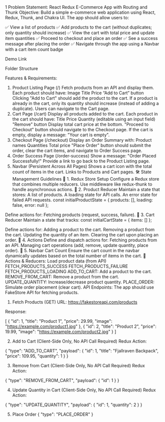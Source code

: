 1
Problem Statement: React Redux E-Commerce App with Routing and Thunk
Objective:
Build a simple e-commerce web application using React, Redux, Thunk, and Chakra UI. The app should allow users to:

✅ View a list of products
✅ Add products to the cart (without duplicates; only quantity should increase)
✅ View the cart with total price and update item quantities
✅ Proceed to checkout and place an order
✅ See a success message after placing the order
✅ Navigate through the app using a Navbar with a cart item count badge

Demo Link

Folder Structure


Features & Requirements:
1. Product Listing Page (/)
Fetch products from an API and display them.
Each product should have:
Image
Title
Price
“Add to Cart” button
Clicking "Add to Cart" should add the product to the cart.
If a product is already in the cart, only its quantity should increase (instead of adding a duplicate).
Users can navigate to the Cart page.
2. Cart Page (/cart)
Display all products added to the cart.
Each product in the cart should have:
Title
Price
Quantity (editable using an input field)
"Remove" button
Display total cart price at the bottom.
"Proceed to Checkout" button should navigate to the Checkout page.
If the cart is empty, display a message: "Your cart is empty".
3. Checkout Page (/checkout)
Display an Order Summary with:
Product names
Quantities
Total price
"Place Order" button should submit the order, clear the cart items, and navigate to Order Success page.
4. Order Success Page (/order-success)
Show a message: "Order Placed Successfully!"
Provide a link to go back to the Product Listing page.
5. Navbar (Persistent Across All Pages)
Shows a cart icon with the total count of items in the cart.
Links to Products and Cart pages.
🛠️ State Management Guidelines
🔹 1. Redux Store Setup
Configure a Redux store that combines multiple reducers.
Use middleware like redux-thunk to handle asynchronous actions.
🔹 2. Product Reducer
Maintain a state that stores:
A list of products.
A loading state for API calls.
An error state for failed API requests.
const initialProductState = { products: [], loading: false, error: null };

Define actions for:
Fetching products (request, success, failure).
🔹 3. Cart Reducer
Maintain a state that tracks:
const initialCartState = { items: [] };

Define actions for:
Adding a product to the cart.
Removing a product from the cart.
Updating the quantity of an item.
Clearing the cart upon placing an order.
🔹 4. Actions
Define and dispatch actions for:
Fetching products from an API.
Managing cart operations (add, remove, update quantity, place order).
🔹 5. Navbar Cart Count
Ensure the cart count in the navbar dynamically updates based on the total number of items in the cart.
🛒 Actions & Reducers:
Load product data (from API)
FETCH_PRODUCTS_SUCCESS
FETCH_PRODUCTS_FAILURE
FETCH_PRODUCTS_LOADING
ADD_TO_CART: Add a product to the cart.
REMOVE_FROM_CART: Remove a product from the cart.
UPDATE_QUANTITY: Increase/decrease product quantity.
PLACE_ORDER: Simulate order placement (clear cart).
API Endpoints:
The app should use FakeStore API for fetching products.

1. Fetch Products (GET)
URL: https://fakestoreapi.com/products

Response:

[ { "id": 1, "title": "Product 1", "price": 29.99, "image": "https://example.com/product1.jpg" }, { "id": 2, "title": "Product 2", "price": 19.99, "image": "https://example.com/product2.jpg" } ]

2. Add to Cart (Client-Side Only, No API Call Required)
Redux Action:

{ "type": "ADD_TO_CART", "payload": { "id": 1, "title": "Fjallraven Backpack", "price": 109.95, "quantity": 1 } }

3. Remove from Cart (Client-Side Only, No API Call Required)
Redux Action:

{ "type": "REMOVE_FROM_CART", "payload": { "id": 1 } }

4. Update Quantity in Cart (Client-Side Only, No API Call Required)
Redux Action:

{ "type": "UPDATE_QUANTITY", "payload": { "id": 1, "quantity": 2 } }

5. Place Order
{ "type": "PLACE_ORDER" }

